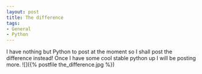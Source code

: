 ```yaml
---
layout: post
title: The difference
tags:
- General
- Python
---
```


I have nothing but Python to post at the moment so I shall post the difference instead! Once I have some cool stable python up I will be posting more.
![]({% postfile the_difference.jpg %})
